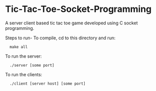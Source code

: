 # Tic-Tac-Toe-Socket-Programming
A server client based tic tac toe game developed using C socket programming.

Steps to run-
To compile, cd to this directory and run: 

      make all

To run the server: 
      
      ./server [some port]

To run the clients: 

      ./client [server host] [some port]

